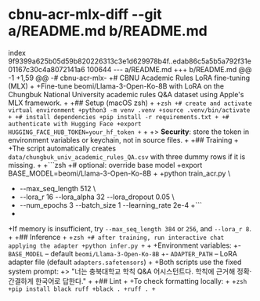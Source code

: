 # cbnu-acr-mlx-diff --git a/README.md b/README.md
index 9f9399a625b05d59b820226313c3e1d629978b4f..edab86c5a5b5a792f31e01167c30c4a8072141a6 100644
--- a/README.md
+++ b/README.md
@@ -1 +1,59 @@
-# cbnu-acr-mlx-
+# CBNU Academic Rules LoRA fine-tuning (MLX)
+
+Fine-tune beomi/Llama-3-Open-Ko-8B with LoRA on the Chungbuk National University academic rules Q&A dataset using Apple's MLX framework.
+
+## Setup (macOS zsh)
+
+```zsh
+# create and activate virtual environment
+python3 -m venv .venv
+source .venv/bin/activate
+
+# install dependencies
+pip install -r requirements.txt
+
+# authenticate with Hugging Face
+export HUGGING_FACE_HUB_TOKEN=your_hf_token
+```
+
+> **Security**: store the token in environment variables or keychain, not in source files.
+
+## Training
+
+The script automatically creates `data/chungbuk_univ_academic_rules_QA.csv` with three dummy rows if it is missing.
+
+```zsh
+# optional: override base model
+export BASE_MODEL=beomi/Llama-3-Open-Ko-8B
+
+python train_acr.py \
+  --max_seq_length 512 \
+  --lora_r 16 --lora_alpha 32 --lora_dropout 0.05 \
+  --num_epochs 3 --batch_size 1 --learning_rate 2e-4
+```
+
+If memory is insufficient, try `--max_seq_length 384` or `256`, and `--lora_r 8`.
+
+## Inference
+
+```zsh
+# after training, run interactive chat applying the adapter
+python infer.py
+```
+
+Environment variables:
+- `BASE_MODEL` – default `beomi/Llama-3-Open-Ko-8B`
+- `ADAPTER_PATH` – LoRA adapter file (default `adapters.safetensors`)
+
+Both scripts use the fixed system prompt:
+> "너는 충북대학교 학칙 Q&A 어시스턴트다. 학칙에 근거해 정확·간결하게 한국어로 답한다."
+
+## Lint
+
+To check formatting locally:
+
+```zsh
+pip install black ruff
+black .
+ruff .
+```
